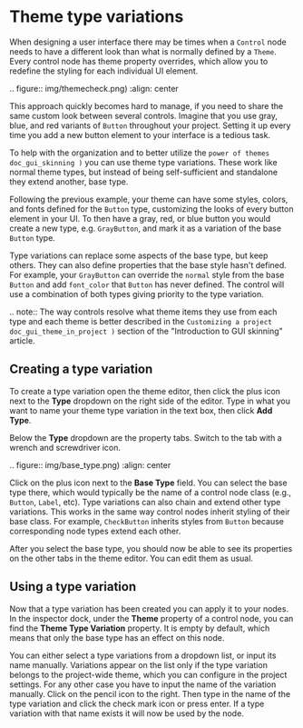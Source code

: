 

Theme type variations
=====================

When designing a user interface there may be times when a `Control` node
needs to have a different look than what is normally defined by a `Theme`.
Every control node has theme property overrides, which allow you to redefine the styling for
each individual UI element.

.. figure:: img/themecheck.png)
   :align: center

This approach quickly becomes hard to manage, if you need to share the same custom look
between several controls. Imagine that you use gray, blue, and red variants of `Button`
throughout your project. Setting it up every time you add a new button element to your interface
is a tedious task.

To help with the organization and to better utilize the `power of themes doc_gui_skinning )`
you can use theme type variations. These work like normal theme types, but instead
of being self-sufficient and standalone they extend another, base type.

Following the previous example, your theme can have some styles, colors, and fonts
defined for the `Button` type, customizing the looks of every button element in your UI.
To then have a gray, red, or blue button you would create a new type, e.g. `GrayButton`, and
mark it as a variation of the base `Button` type.

Type variations can replace some aspects of the base type, but keep others.
They can also define properties that the base style hasn't defined. For example,
your `GrayButton` can override the `normal` style from the base `Button`
and add `font_color` that `Button` has never defined. The control will use
a combination of both types giving priority to the type variation.

.. note::
   The way controls resolve what theme items they use from each type and each
   theme is better described in the `Customizing a project doc_gui_theme_in_project )`
   section of the "Introduction to GUI skinning" article.

Creating a type variation
-------------------------

To create a type variation open the theme editor, then click the plus icon
next to the **Type** dropdown on the right side of the editor. Type in what
you want to name your theme type variation in the text box, then click **Add Type**.

Below the **Type** dropdown are the property tabs. Switch to the tab with a wrench
and screwdriver icon.

.. figure:: img/base_type.png)
   :align: center

Click on the plus icon next to the **Base Type** field. You can select the base type
there, which would typically be the name of a control node class (e.g., `Button`, `Label`, etc).
Type variations can also chain and extend other type variations. This works in the
same way control nodes inherit styling of their base class. For example, `CheckButton`
inherits styles from `Button` because corresponding node types extend each other.

After you select the base type, you should now be able to see its properties on the other
tabs in the theme editor. You can edit them as usual.

Using a type variation
----------------------

Now that a type variation has been created you can apply it to your nodes.
In the inspector dock, under the **Theme** property of a control node,
you can find the **Theme Type Variation** property. It is empty by default,
which means that only the base type has an effect on this node.

You can either select a type variations from a dropdown list, or input its name
manually. Variations appear on the list only if the type variation belongs to
the project-wide theme, which you can configure in the project settings. For
any other case you have to input the name of the variation manually. Click on
the pencil icon to the right. Then type in the name of the type variation and click the
check mark icon or press enter. If a type variation with that name exists it
will now be used by the node.
